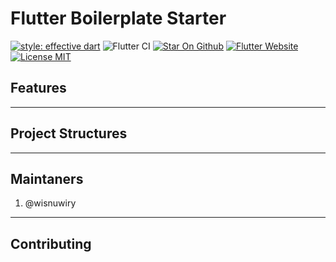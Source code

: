 # Flutter Boilerplate Starter

[![style: effective dart](https://img.shields.io/badge/style-effective_dart-40c4ff.svg)](https://pub.dev/packages/effective_dart)
![Flutter CI](https://github.com/wisnuwiry/boilerplate/workflows/Flutter%20CI/badge.svg)
[![Star On Github](https://img.shields.io/github/stars/wisnuwiry/boilerplate.svg?style=flat&logo=github&colorB=deeppink&label=stars)](https://github.com/wisnuwiry/boilerplate)
[![Flutter Website](https://img.shields.io/badge/flutter-website-deepskyblue.svg)](https://flutter.dev/)
[![License  MIT](https://img.shields.io/badge/license-MIT-purple.svg)](https://github.com/wisnuwiry/boilerplate)

## Features

---

## Project Structures

---

## Maintaners

1. @wisnuwiry

---

## Contributing

